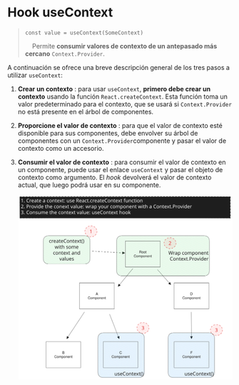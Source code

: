 # Hook useContext

> `const value = useContext(SomeContext)`
> 
>     Permite **consumir valores de contexto de un antepasado más cercano** `Context.Provider`. 

A continuación se ofrece una breve descripción general de los tres pasos a utilizar `useContext`:

1. **Crear un contexto** : para usar `useContext`, **primero debe crear un contexto** usando la función `React.createContext`. Esta función toma un valor predeterminado para el contexto, que se usará si `Context.Provider` no está presente en el árbol de componentes.
2. **Proporcione el valor de contexto** : para que el valor de contexto esté disponible para sus componentes, debe envolver su árbol de componentes con un `Context.Provider`componente y pasar el valor de contexto como un accesorio.
3. **Consumir el valor de contexto** : para consumir el valor de contexto en un componente, puede usar el enlace `useContext` y pasar el objeto de contexto como argumento. El *hook* devolverá el valor de contexto actual, que luego podrá usar en su componente.
   
   
   
   ![use-context.svg](assets/use-context.svg)


